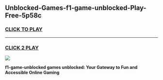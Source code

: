 
## Unblocked-Games-f1-game-unblocked-Play-Free-5p58c
<h3>
<a href="https://premium76.site?title=f1-game-unblocked&ref=10A">CLICK TO PLAY</a></h3>
<hr>

<h3>
<a href="https://premium76.site?title=f1-game-unblocked&ref=10A">CLICK 2 PLAY</a>
  
</h3>

<a href="https://premium76.site?title=f1-game-unblocked&ref=10A"><img src="https://clearcache.store/games.png"></a>


**f1-game-unblocked games unblocked: Your Gateway to Fun and Accessible Online Gaming**
